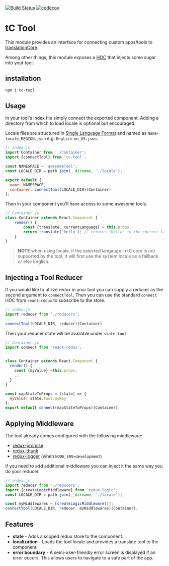 [![Build Status](https://travis-ci.org/translationCoreApps/tc-tool.svg?branch=master)](https://travis-ci.org/translationCoreApps/tc-tool)
[![codecov](https://codecov.io/gh/translationCoreApps/tc-tool/branch/master/graph/badge.svg)](https://codecov.io/gh/translationCoreApps/tc-tool)

# tC Tool

This module provides an interface for connecting custom apps/tools
to [translationCore](https://github.com/unfoldingWord-dev/translationCore).

Among other things, this module exposes a [HOC](https://reactjs.org/docs/higher-order-components.html)
that injects some sugar into your tool.

## installation

```bash
npm i tc-tool
```

## Usage

In your tool's index file simply connect the exported component.
Adding a directory from which to load locale is optional but encouraged.

Locale files are structured in [Single Language Format](https://ryandrewjohnson.github.io/react-localize-redux/formatting-translation-data/)
and named as `Name-locale_REGION.json` e.g. `English-en_US.json`.
```js
// index.js
import Container from './Container';
import {connectTool} from 'tc-tool';

const NAMESPACE = 'awesomeTool';
const LOCALE_DIR = path.join(__dirname, './locale');

export default {
  name: NAMESPACE,
  container: connectTool(LOCALE_DIR)(Container)
};
```

Then in your component you'll have access to some awesome tools.
```js
// Container.js
class Container extends React.Component {
    render() {
        const {translate, currentLanguage} = this.props;
        return translate('hello'); // returns "Hello" in the correct language
    }
}
```

> **NOTE** when using locale, if the selected langauge in tC core is not supported by
> the tool, it will first use the system locale as a fallback or else English.

## Injecting a Tool Reducer

If you would like to utilize redux in your tool you can supply a reducer as the second argument
to `connectTool`. Then you can use the standard `connect` HOC from `react-redux` to subscribe to the store.

```js
// index.js
import reducer from './reducers';
...
connectTool(LOCALE_DIR, reducer)(Container)
```

Then your reducer state will be available under `state.tool`.
```js
// Container.js
import connect from 'react-redux';
...

class Container extends React.Component {
  render() {
    const {myValue} =this.props;
    ...
  }
}

const mapStateToProps = (state) => {
  myValue: state.tool.myKey
};
export default connect(mapStateToProps)(Container);
```

## Applying Middleware

The tool already comes configured with the following middleware:

* [redux-promise](https://www.npmjs.com/package/redux-promise)
* [redux-thunk](https://www.npmjs.com/package/redux-thunk)
* [redux-logger](https://www.npmjs.com/package/redux-logger) (when `NODE_ENV=development`)

If you need to add additional middleware you can inject it the same way you do your reducer.

```js
// index.js
import reducer from './reducers';
import {createLogicMiddleware} from 'redux-logic';
const LOCALE_DIR = path.join(__dirname, './locale');

const myMiddlewares = [createLogicMiddleware()];
connectTool(LOCALE_DIR, reducer, myMiddlewares)(Container);
```

## Features

* **state** - Adds a scoped redux store to the component.
* **localization** - Loads the tool locale and provides a translate tool to the component.
* **error boundary** - A semi-user-friendly error screen is displayed if an error occurs. This allows users to navigate to a safe part of the app.
